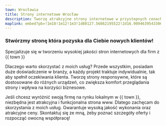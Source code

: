 ```yaml
---
town: Wrocławia
title: Strony internetowe Wrocław
description: Tworzę atrakcyjne strony internetowe w przystepnych cenach dla firm z Wrocławia. Zadzwoń do mnie +48 788 660 190
maplink: embed?pb=!1m18!1m12!1m3!1d80127.56862195522!2d16.90946395433066!3d51.12715668606355!2m3!1f0!2f0!3f0!3m2!1i1024!2i768!4f13.1!3m3!1m2!1s0x470fe9c2d4b58abf%3A0xb70956aec205e0f5!2zV3JvY8WCYXc!5e0!3m2!1spl!2spl!4v1682842171950!5m2!1spl!2spl
---
```



### Stwórzmy stronę która pozyska dla Ciebie nowych klientów!

Specjalizuje się w tworzeniu wysokiej jakości stron internetowych dla firm z {{ town }}

Dlaczego warto skorzystać z moich usług? Przede wszystkim, posiadam duże doświadczenie w branży, a każdy projekt traktuje indywidualnie, tak aby spełnił oczekiwania klienta. Tworzę strony responsywne, które są dostosowane do różnych urządzeń, co zwiększa komfort przeglądania strony i wpływa na korzyści biznesowe.

Jeśli chcesz wyróżnić swoją firmę na rynku lokalnym w {{ town }}, niezbędna jest atrakcyjna i funkcjonalna strona www. Dlatego zachęcam do skorzystania z moich usług. Gwarantuje wysoką jakość wykonania oraz atrakcyjne ceny. Skontaktuj się ze mną, żeby poznać szczegóły oferty i rozpocząć owocną współpracę!